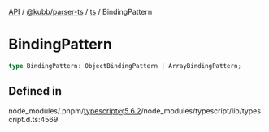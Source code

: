 [API](../../../../../packages.md) / [@kubb/parser-ts](../../../index.md) / [ts](../index.md) / BindingPattern

# BindingPattern

```ts
type BindingPattern: ObjectBindingPattern | ArrayBindingPattern;
```

## Defined in

node\_modules/.pnpm/typescript@5.6.2/node\_modules/typescript/lib/typescript.d.ts:4569
